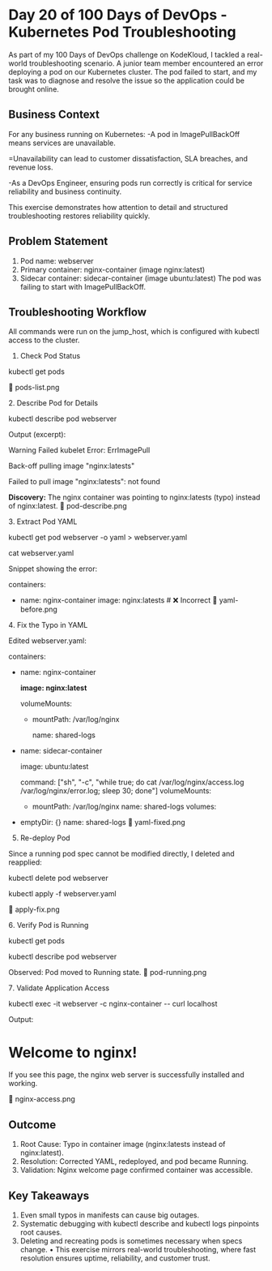 # Day 20 of 100 Days of DevOps - Kubernetes Pod Troubleshooting
As part of my 100 Days of DevOps challenge on KodeKloud, I tackled a real-world troubleshooting scenario. A junior team member encountered an error deploying a pod on our Kubernetes cluster. The pod failed to start, and my task was to diagnose and resolve the issue so the application could be brought online.

## Business Context
For any business running on Kubernetes:
-A pod in ImagePullBackOff means services are unavailable.

=Unavailability can lead to customer dissatisfaction, SLA breaches, and revenue loss.

-As a DevOps Engineer, ensuring pods run correctly is critical for service reliability and business continuity.

This exercise demonstrates how attention to detail and structured troubleshooting restores reliability quickly.

## Problem Statement
1. Pod name: webserver
2. Primary container: nginx-container (image nginx:latest)
3. Sidecar container: sidecar-container (image ubuntu:latest)
The pod was failing to start with ImagePullBackOff.

## Troubleshooting Workflow
All commands were run on the jump_host, which is configured with kubectl access to the cluster.

1. Check Pod Status

kubectl get pods

📸 pods-list.png

2️. Describe Pod for Details

kubectl describe pod webserver

Output (excerpt):

Warning  Failed     kubelet  Error: ErrImagePull

Back-off pulling image "nginx:latests"

Failed to pull image "nginx:latests": not found

**Discovery:** The nginx container was pointing to nginx:latests (typo) instead of nginx:latest.
📸 pod-describe.png

3️. Extract Pod YAML

kubectl get pod webserver -o yaml > webserver.yaml

cat webserver.yaml

Snippet showing the error:

containers:
  - name: nginx-container
    image: nginx:latests    # ❌ Incorrect
📸 yaml-before.png

4️. Fix the Typo in YAML

Edited webserver.yaml:

containers:

  - name: nginx-container
  
    **image: nginx:latest**

    volumeMounts:

    - mountPath: /var/log/nginx
    
      name: shared-logs
  
  - name: sidecar-container
  
    image: ubuntu:latest

    command: ["sh", "-c", "while true; do cat /var/log/nginx/access.log /var/log/nginx/error.log; sleep 30; done"]
    volumeMounts:
    - mountPath: /var/log/nginx
      name: shared-logs
volumes:
  - emptyDir: {}
    name: shared-logs
📸 yaml-fixed.png

5. Re-deploy Pod

Since a running pod spec cannot be modified directly, I deleted and reapplied:

kubectl delete pod webserver

kubectl apply -f webserver.yaml

📸 apply-fix.png

6️. Verify Pod is Running

kubectl get pods

kubectl describe pod webserver

Observed: Pod moved to Running state.
📸 pod-running.png

7️. Validate Application Access

kubectl exec -it webserver -c nginx-container -- curl localhost

Output:

<!DOCTYPE html>
<html>
<head><title>Welcome to nginx!</title></head>
<body>
<h1>Welcome to nginx!</h1>
<p>If you see this page, the nginx web server is successfully installed and working.</p>
</body>
</html>
📸 nginx-access.png

## Outcome
1. Root Cause: Typo in container image (nginx:latests instead of nginx:latest).
2. Resolution: Corrected YAML, redeployed, and pod became Running.
3. Validation: Nginx welcome page confirmed container was accessible.

## Key Takeaways
1. Even small typos in manifests can cause big outages.
2. Systematic debugging with kubectl describe and kubectl logs pinpoints root causes.
3. Deleting and recreating pods is sometimes necessary when specs change.
•	This exercise mirrors real-world troubleshooting, where fast resolution ensures uptime, reliability, and customer trust.

